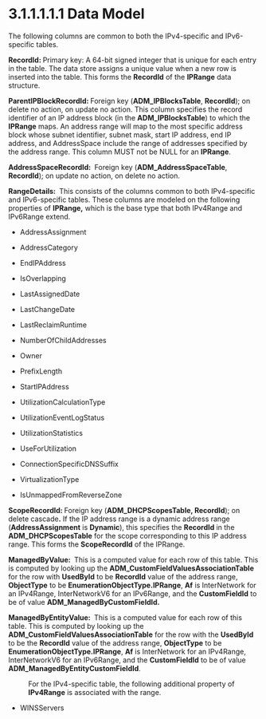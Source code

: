 <html dir="LTR" xmlns:mshelp="http://msdn.microsoft.com/mshelp" xmlns:ddue="http://ddue.schemas.microsoft.com/authoring/2003/5" xmlns:xlink="http://www.w3.org/1999/xlink" xmlns:tool="http://www.microsoft.com/tooltip">
 <body>
 <div id="header">
 <h1 class="heading">3.1.1.1.1.1 Data Model</h1>
 </div>
 <div id="mainSection">
 <div id="mainBody">
 <div id="allHistory" class="saveHistory"></div>
 <div id="sectionSection0" class="section" name="collapseableSection">
 

<p>The following columns are common to both the IPv4-specific
and IPv6-specific tables.</p>

<p><b>RecordId: </b>Primary key: A 64-bit signed integer
that is unique for each entry in the table. The data store assigns a unique
value when a new row is inserted into the table. This forms the <b>RecordId</b>
of the <b>IPRange</b> data structure.</p>

<p><b>ParentIPBlockRecordId: </b>Foreign key (<b>ADM_IPBlocksTable</b>,
<b>RecordId</b>); on delete no action, on update no action. This column
specifies the record identifier of an IP address block (in the <b>ADM_IPBlocksTable</b>)
to which the <b>IPRange</b> maps. An address range will map to the most
specific address block whose subnet identifier, subnet mask, start IP address,
end IP address, and AddressSpace include the range of addresses specified by
the address range. This column MUST not be NULL for an <b>IPRange</b>.</p>

<p><b>AddressSpaceRecordId: </b> Foreign key (<b>ADM_AddressSpaceTable</b>,
<b>RecordId</b>); on update no action, on delete no action.</p>

<p><b>RangeDetails: </b> This consists of the columns
common to both IPv4-specific and IPv6-specific tables. These columns are
modeled on the following properties of <b>IPRange,</b> which is the base type
that both IPv4Range and IPv6Range extend.</p>

<ul><li><p><span><span> </span></span>AddressAssignment</p>

</li><li><p><span><span> </span></span>AddressCategory</p>

</li><li><p><span><span> </span></span>EndIPAddress</p>

</li><li><p><span><span> </span></span>IsOverlapping</p>

</li><li><p><span><span> </span></span>LastAssignedDate</p>

</li><li><p><span><span> </span></span>LastChangeDate</p>

</li><li><p><span><span> </span></span>LastReclaimRuntime</p>

</li><li><p><span><span> </span></span>NumberOfChildAddresses</p>

</li><li><p><span><span> </span></span>Owner</p>

</li><li><p><span><span> </span></span>PrefixLength</p>

</li><li><p><span><span> </span></span>StartIPAddress</p>

</li><li><p><span><span> </span></span>UtilizationCalculationType</p>

</li><li><p><span><span> </span></span>UtilizationEventLogStatus</p>

</li><li><p><span><span> </span></span>UtilizationStatistics
</p>

</li><li><p><span><span> </span></span>UseForUtilization</p>

</li><li><p><span><span> </span></span>ConnectionSpecificDNSSuffix</p>

</li><li><p><span><span> </span></span>VirtualizationType</p>

</li><li><p><span><span> </span></span>IsUnmappedFromReverseZone</p>

</li></ul><p><b>ScopeRecordId: </b>Foreign key (<b>ADM_DHCPScopesTable,
RecordId</b>); on delete cascade<b>.</b> If the IP address range is a dynamic
address range (<b>AddressAssignment</b> is <b>Dynamic</b>), this specifies the <b>RecordId</b>
in the <b>ADM_DHCPScopesTable</b> for the scope corresponding to this IP
address range. This forms the <b>ScopeRecordId</b> of the IPRange.</p>

<p><b>ManagedByValue: </b> This is a computed value for
each row of this table. This is computed by looking up the <b>ADM_CustomFieldValuesAssociationTable</b>
for the row with <b>UsedById</b> to be <b>RecordId</b> value of the address
range, <b>ObjectType</b> to be <b>EnumerationObjectType.IPRange</b>, <b>Af</b>
is InterNetwork for an IPv4Range, InterNetworkV6 for an IPv6Range, and the <b>CustomFieldId</b>
to be of value <b>ADM_ManagedByCustomFieldId.</b></p>

<p><b>ManagedByEntityValue: </b> This is a computed
value for each row of this table. This is computed by looking up the <b>ADM_CustomFieldValuesAssociationTable</b>
for the row with the <b>UsedById</b> to be the <b>RecordId</b> value of the
address range, <b>ObjectType</b> to be <b>EnumerationObjectType.IPRange</b>, <b>Af</b>
is InterNetwork for an IPv4Range, InterNetworkV6 for an IPv6Range, and the <b>CustomFieldId</b>
to be of value <b>ADM_ManagedByEntityCustomFieldId</b>.</p>

<dl>
<dd>
<p>For the IPv4-specific table, the following
additional property of <b>IPv4Range</b> is associated with the range.</p>
</dd></dl>

<ul><li><p><span><span> </span></span>WINSServers</p>

</li></ul>
 </div>
 </div>
 </div>
 </body>
</html>